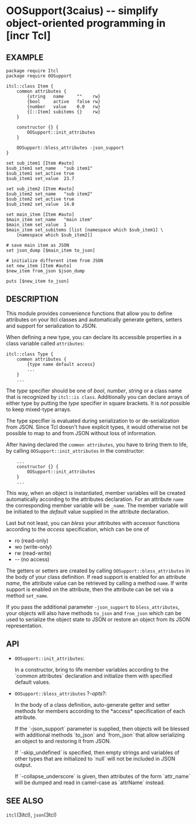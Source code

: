 OOSupport(3caius) -- simplify object-oriented programming in [incr Tcl]
==============================================================================

## EXAMPLE

    package require Itcl
    package require OOSupport

    itcl::class Item {
        common attributes {
            {string   name     ""    rw}
            {bool     active   false rw}
            {number   value    0.0   rw}
            {[::Item] subitems {}    rw}
        }

        constructor {} {
            OOSupport::init_attributes
        }

        OOSupport::bless_attributes -json_support
    }

    set sub_item1 [Item #auto]
    $sub_item1 set_name   "sub item1"
    $sub_item1 set_active true
    $sub_item1 set_value  23.7

    set sub_item2 [Item #auto]
    $sub_item2 set_name   "sub item2"
    $sub_item2 set_active true
    $sub_item2 set_value  14.8

    set main_item [Item #auto]
    $main_item set_name   "main item"
    $main_item set_value  1
    $main_item set_subitems [list [namespace which $sub_item1] \
        [namespace which $sub_item2]]

    # save main item as JSON
    set json_dump [$main_item to_json]

    # initialize different item from JSON
    set new_item [Item #auto]
    $new_item from_json $json_dump

    puts [$new_item to_json]

## DESCRIPTION

This module provides convenience functions that allow you to define attributes
on your Itcl classes and automatically generate getters, setters and support
for serialization to JSON.

When defining a new type, you can declare its accessible properties in a class
variable called `attributes`:

    itcl::class Type {
        common attributes {
            {type name default access}
            ...
        }
        ...

The *type* specifier should be one of *bool*, *number*, *string* or a class
name that is recognized by `itcl::is class`. Additionally you can declare arrays
of either type by putting the *type* specifier in square brackets. It is *not*
possible to keep mixed-type arrays.

The type specifier is evaluated during serialization to or de-serialization
from JSON. Since Tcl doesn't have explicit types, it would otherwise not be
possible to map to and from JSON without loss of information.

After having declared the `common attributes`, you have to bring them to life,
by calling `OOSupport::init_attributes` in the constructor:

        ...
        constructor {} {
            OOSupport::init_attributes
        }
        ...

This way, when an object is instantiated, member variables will be created
automatically according to the attributes declaration. For an attribute `name`
the corresponding member variable will be `_name`. The member variable will be
initiated to the *default* value supplied in the attribute declaration.

Last but not least, you can *bless* your attributes with accessor functions
according to the *access* specification, which can be one of

* ro (read-only)
* wo (write-only)
* rw (read-write)
* -- (no access)

The getters or setters are created by calling `OOSupport::bless_attributes`
in the body of your class definition. If read support is enabled for an
attribute *name*, the attribute value can be retrieved by calling a method
`name`. If write support is enabled on the attribute, then the attribute
can be set via a method `set_name`.

If you pass the additional parameter `-json_support` to `bless_attributes`,
your objects will also have methods `to_json` and `from_json` which can be
used to serialize the object state to JSON or restore an object from its
JSON representation.

## API

* `OOSupport::init_attributes`:
  <p>
  In a constructor, bring to life member variables according to the
  `common attributes` declaration and initialize them with specified default
  values.
  </p>

* `OOSupport::bless_attributes` ?*-opts*?:
  <p>
  In the body of a class definition, auto-generate getter and setter methods
  for members according to the *access* specification of each attribute.
  </p>
  <p>
  If the `-json_support` parameter is supplied, then objects will be blessed
  with additional methods `to_json` and `from_json` that allow serializing an
  object to and restoring it from JSON.
  </p>
  <p>
  If `-skip_undefined` is specified, then empty strings and variables of
  other types that are initialized to `null` will not be included in JSON output.
  </p>
  <p>
  If `-collapse_underscore` is given, then attributes of the form `attr_name`
  will be dumped and read in camel-case as `attrName` instead.
  </p>

## SEE ALSO

`itcl`(3itcl), `json`(3tcl)
